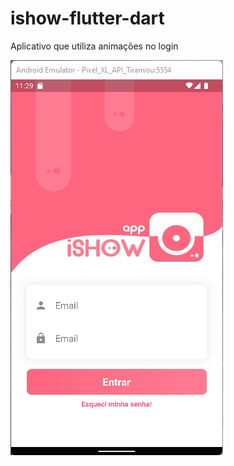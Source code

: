 # ishow-flutter-dart
 Aplicativo que utiliza animações no login

![](https://github.com/davif10/ishow-flutter-dart/blob/main/ishowimage.gif)
